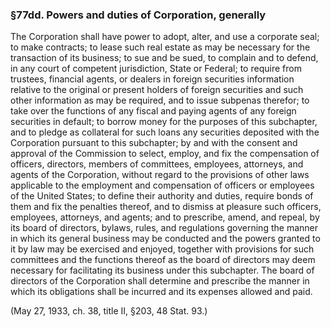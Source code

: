 ### §77dd. Powers and duties of Corporation, generally ###

The Corporation shall have power to adopt, alter, and use a corporate seal; to make contracts; to lease such real estate as may be necessary for the transaction of its business; to sue and be sued, to complain and to defend, in any court of competent jurisdiction, State or Federal; to require from trustees, financial agents, or dealers in foreign securities information relative to the original or present holders of foreign securities and such other information as may be required, and to issue subpenas therefor; to take over the functions of any fiscal and paying agents of any foreign securities in default; to borrow money for the purposes of this subchapter, and to pledge as collateral for such loans any securities deposited with the Corporation pursuant to this subchapter; by and with the consent and approval of the Commission to select, employ, and fix the compensation of officers, directors, members of committees, employees, attorneys, and agents of the Corporation, without regard to the provisions of other laws applicable to the employment and compensation of officers or employees of the United States; to define their authority and duties, require bonds of them and fix the penalties thereof, and to dismiss at pleasure such officers, employees, attorneys, and agents; and to prescribe, amend, and repeal, by its board of directors, bylaws, rules, and regulations governing the manner in which its general business may be conducted and the powers granted to it by law may be exercised and enjoyed, together with provisions for such committees and the functions thereof as the board of directors may deem necessary for facilitating its business under this subchapter. The board of directors of the Corporation shall determine and prescribe the manner in which its obligations shall be incurred and its expenses allowed and paid.

(May 27, 1933, ch. 38, title II, §203, 48 Stat. 93.)